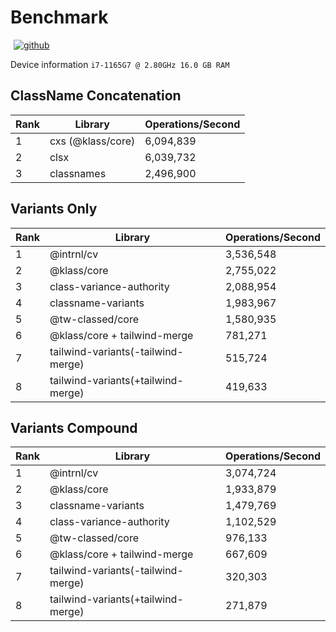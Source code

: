 # Benchmark

<p>
  <a title="github" href="https://github.com/flamrdevs/klass-benchmark" target="_blank" style="display: inline-block; margin: 0px 4px;">
    <img alt="github" src="https://none.deno.dev/ui/button/simple?i=github&e=Open in GitHub" hspace="1">
  </a>
</p>

Device information `i7-1165G7 @ 2.80GHz 16.0 GB RAM`

## ClassName Concatenation

| Rank | Library           | Operations/Second |
| ---- | ----------------- | ----------------- |
| 1    | cxs (@klass/core) | 6,094,839         |
| 2    | clsx              | 6,039,732         |
| 3    | classnames        | 2,496,900         |

## Variants Only

| Rank | Library                            | Operations/Second |
| ---- | ---------------------------------- | ----------------- |
| 1    | @intrnl/cv                         | 3,536,548         |
| 2    | @klass/core                        | 2,755,022         |
| 3    | class-variance-authority           | 2,088,954         |
| 4    | classname-variants                 | 1,983,967         |
| 5    | @tw-classed/core                   | 1,580,935         |
| 6    | @klass/core + tailwind-merge       | 781,271           |
| 7    | tailwind-variants(-tailwind-merge) | 515,724           |
| 8    | tailwind-variants(+tailwind-merge) | 419,633           |

## Variants Compound

| Rank | Library                            | Operations/Second |
| ---- | ---------------------------------- | ----------------- |
| 1    | @intrnl/cv                         | 3,074,724         |
| 2    | @klass/core                        | 1,933,879         |
| 3    | classname-variants                 | 1,479,769         |
| 4    | class-variance-authority           | 1,102,529         |
| 5    | @tw-classed/core                   | 976,133           |
| 6    | @klass/core + tailwind-merge       | 667,609           |
| 7    | tailwind-variants(-tailwind-merge) | 320,303           |
| 8    | tailwind-variants(+tailwind-merge) | 271,879           |
